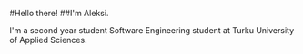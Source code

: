 #Hello there!
##I'm Aleksi.

I'm a second year student Software Engineering student at Turku University of Applied Sciences. 
